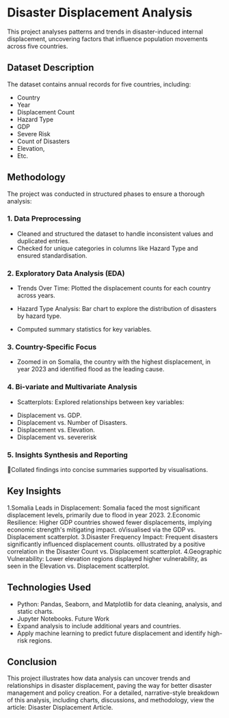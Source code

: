 # Disaster Displacement Analysis
This project analyses patterns and trends in disaster-induced internal displacement, uncovering factors that influence population movements across five countries.
## Dataset Description
The dataset contains annual records for five countries, including:
- Country
- Year
- Displacement Count
- Hazard Type
- GDP
- Severe Risk
- Count of Disasters
- Elevation,
- Etc.
## Methodology
The project was conducted in structured phases to ensure a thorough analysis:
### 1. Data Preprocessing
- Cleaned and structured the dataset to handle inconsistent values and duplicated entries.
- Checked for unique categories in columns like Hazard Type and ensured standardisation.
### 2. Exploratory Data Analysis (EDA)
- Trends Over Time: Plotted the displacement counts for each country across years.

- Hazard Type Analysis: Bar chart to explore the distribution of disasters by hazard type.

- Computed summary statistics for key variables.
### 3. Country-Specific Focus
- Zoomed in on Somalia, the country with the highest displacement, in year 2023 and identified flood as the leading cause.

### 4. Bi-variate and Multivariate Analysis
- Scatterplots: Explored relationships between key variables:
* Displacement vs. GDP. 
* Displacement vs. Number of Disasters.
* Displacement vs. Elevation. 
* Displacement vs. severerisk

### 5. Insights Synthesis and Reporting
Collated findings into concise summaries supported by visualisations.
## Key Insights
1.Somalia Leads in Displacement: Somalia faced the most significant displacement levels, primarily due to flood in year 2023.
2.Economic Resilience: Higher GDP countries showed fewer displacements, implying economic strength's mitigating impact.
oVisualised via the GDP vs. Displacement scatterplot.
3.Disaster Frequency Impact: Frequent disasters significantly influenced displacement counts.
oIllustrated by a positive correlation in the Disaster Count vs. Displacement scatterplot.
4.Geographic Vulnerability: Lower elevation regions displayed higher vulnerability, as seen in the Elevation vs. Displacement scatterplot.

## Technologies Used
- Python: Pandas, Seaborn, and Matplotlib for data cleaning, analysis, and static charts.
- Jupyter Notebooks.
Future Work
- Expand analysis to include additional years and countries.
- Apply machine learning to predict future displacement and identify high-risk regions.
## Conclusion
This project illustrates how data analysis can uncover trends and relationships in disaster displacement, paving the way for better disaster management and policy creation.
For a detailed, narrative-style breakdown of this analysis, including charts, discussions, and methodology, view the article:
Disaster Displacement Article. 
